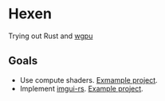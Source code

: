 # Hexen
Trying out Rust and [wgpu](https://github.com/gfx-rs/wgpu)

## Goals
- Use compute shaders. [Exmample project](https://github.com/googlefonts/compute-shader-101).
- Implement [imgui-rs](https://github.com/imgui-rs/imgui-rs). [Example project](https://github.com/Yatekii/imgui-wgpu-rs?tab=readme-ov-file).

